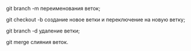 git branch -m  переименования веток;

git checkout -b создание новое ветки и переключение на новую ветку;

git branch -d  удаление ветки;

git merge слияния веток.